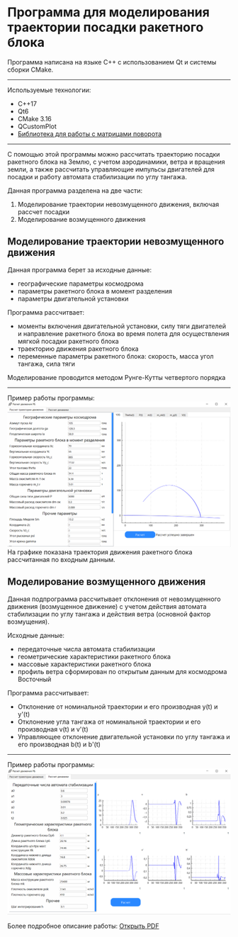 # Программа для моделирования траектории посадки ракетного блока
Программа написана на языке C++ с использованием Qt и системы сборки CMake.  
***
Используемые технологии:
- С++17
- Qt6
- CMake 3.16
- QCustomPlot
- [Библиотека для работы с матрицами поворота](https://github.com/NICKPALLO/matrix)
***
С помощью этой программы можно рассчитать траекторию посадки ракетного блока на Землю, с учетом аэродинамики, ветра и вращения земли, а также рассчитать управляющие импульсы двигателей для посадки и работу автомата стабилизации по углу тангажа.  

Данная программа разделена на две части:
1. Моделирование траектории невозмущенного движения, включая рассчет посадки
2. Моделирование возмущенного движения
##  Моделирование траектории невозмущенного движения
Данная программа берет за исходные данные: 
- географические параметры космодрома 
- параметры ракетного блока в момент разделения
- параметры двигательной установки

Программа рассчитвает:
- моменты включения двигательной установки, силу тяги двигателей и направление ракетного блока во время полета для осуществления мягкой посадки ракетного блока
- траекторию движения ракетного блока
- переменные параметры ракетного блока: скорость, масса угол тангажа, сила тяги

Моделирование проводится методом Рунге-Кутты четвертого порядка
***
Пример работы программы:
![пример работы программы](./docs/Пример%20работы%20программы.PNG)
На графике показана траектория движения ракетного блока рассчитанная по входным данным.

## Моделирование возмущенного движения
Данная подпрограмма рассчитывает отклонения от невозмущенного движения (возмущенное движение) с учетом действия автомата стабилизации по углу тангажа и действия ветра (основной фактор возмущения).  

Исходные данные: 
- передаточные числа автомата стабилизации 
- геометрические характеристики ракетного блока
- массовые характеристики ракетного блока
- профиль ветра сформирован по открытым данным для космодрома Восточный

Программа рассчитывает:
- Отклонение от номинальной траектории и его производная y(t) и y'(t)
- Отклонение угла тангажа от номинальной траектории и его производная v(t) и v'(t)
- Управляющее отклонение двигательной установки по углу тангажа  и его производная b(t) и b'(t)
***
Пример работы программы:
![пример работы программы](./docs/Расчет%20динимаки.PNG)

Более подробное описание работы:
[Открыть PDF](./docs/ВКР%20Палло%20подписанный.pdf)